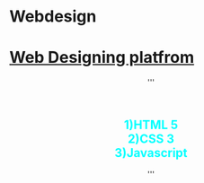 # Webdesign
<h1><u>Web Designing platfrom</u></h1>
<div align="center">
'''        
<h2>
<font color="cyan">
<br>
1)HTML 5
<br>
2)CSS 3
<br>
3)Javascript
</h2>
</font>
'''
</div>